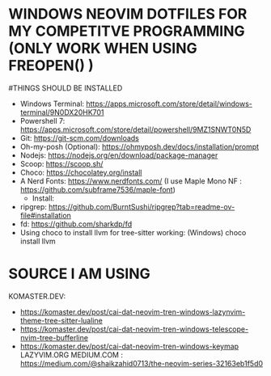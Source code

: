 # WINDOWS NEOVIM DOTFILES FOR MY COMPETITVE PROGRAMMING (ONLY WORK WHEN USING FREOPEN() )

#THINGS SHOULD BE INSTALLED

- Windows Terminal: https://apps.microsoft.com/store/detail/windows-terminal/9N0DX20HK701
- Powershell 7: https://apps.microsoft.com/store/detail/powershell/9MZ1SNWT0N5D
- Git: https://git-scm.com/downloads
- Oh-my-posh (Optional): https://ohmyposh.dev/docs/installation/prompt
- Nodejs: https://nodejs.org/en/download/package-manager
- Scoop: https://scoop.sh/
- Choco: https://chocolatey.org/install
- A Nerd Fonts: https://www.nerdfonts.com/ 
(I use Maple Mono NF : https://github.com/subframe7536/maple-font)
  + Install:
- ripgrep: https://github.com/BurntSushi/ripgrep?tab=readme-ov-file#installation
- fd: https://github.com/sharkdp/fd
- Using choco to install llvm for tree-sitter working: (Windows) choco install llvm

#  SOURCE I AM USING
KOMASTER.DEV:
- https://komaster.dev/post/cai-dat-neovim-tren-windows-lazynvim-theme-tree-sitter-lualine
- https://komaster.dev/post/cai-dat-neovim-tren-windows-telescope-nvim-tree-bufferline
- https://komaster.dev/post/cai-dat-neovim-tren-windows-keymap
LAZYVIM.ORG
MEDIUM.COM : https://medium.com/@shaikzahid0713/the-neovim-series-32163eb1f5d0
